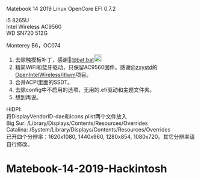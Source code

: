 Matebook 14 2019 Linux OpenCore EFI 0.7.2 

i5 8265U  
Intel Wireless AC9560   
WD SN720 512G  

Monterey B6，OC074   
1. 去除触摸板补丁，感谢🦇<a href="https://github.com/williambj1">@bat.bat</a><img src="https://user-images.githubusercontent.com/63772067/133380601-420c0250-675e-4b88-b62c-86f44d6c8b02.jpeg" height="20" width="20"></img>  
2. 精简WiFi和蓝牙驱动，只保留AC9560固件。感谢<a href="https://github.com/zxystd">@zxystd</a>的<a href="https://github.com/OpenIntelWireless/itlwm">OpenIntelWireless/itlwm</a>项目。     
3. 合并ACPI里面的SSDT。  
4. 去除config中不启用的选项，无用的.efi驱动和主题文件夹。  
5. 想到再说。  
  
  
HiDPI:  
将DisplayVendorID-dae和Icons.plist两个文件放入  
Big Sur: /Library/Displays/Contents/Resources/Overrides  
Catalina: /System/Library/Displays/Contents/Resources/Overrides  
已开四个分辨率：1620x1080, 1440x960, 1280x854, 1080x720。其它分辨率请自行修改。  
  



# Matebook-14-2019-Hackintosh
